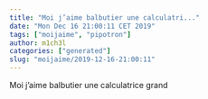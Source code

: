 ```yaml
---
title: "Moi j’aime balbutier une calculatri..."
date: "Mon Dec 16 21:00:11 CET 2019"
tags: ["moijaime", "pipotron"]
author: m1ch3l
categories: ["generated"]
slug: "moijaime/2019-12-16-21:00:11"
---
```


Moi j’aime balbutier une calculatrice grand
